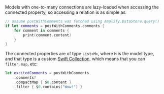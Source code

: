 Models with one-to-many connections are lazy-loaded when accessing the connected property, so accessing a relation is as simple as:

```swift
// assume postWithComments was fetched using Amplify.DataStore.query()
if let comments = postWithComments.comments {
    for comment in comments {
        print(comment.content)
    }
}
```

The connected properties are of type `List<M>`, where `M` is the model type, and that type is a custom [Swift Collection](https://developer.apple.com/documentation/swift/collection), which means that you can `filter`, `map`, etc:

```swift
let excitedComments = postWithComments
    .comments?
    .compactMap { $0.content }
    .filter { $0.contains("Wow!") }
```
